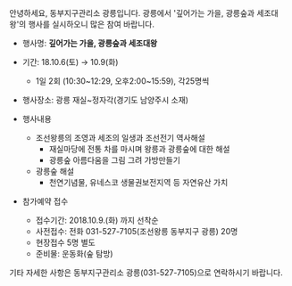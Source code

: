 안녕하세요, 동부지구관리소 광릉입니다. 광릉에서 '깊어가는 가을, 광릉숲과 세조대왕'의 행사를 실시하오니 많은 참여 바랍니다.

- 행사명: **깊어가는 가을, 광릉숲과 세조대왕**
- 기간: 18.10.6(토) → 10.9(화)
  - 1일 2회 (10:30~12:29, 오후2:00~15:59), 각25명씩
- 행사장소: 광릉 재실~정자각(경기도 남양주시 소재)
- 행사내용
  - 조선왕릉의 조영과 세조의 일생과 조선전기 역사해설
    - 재실마당에 전통 차를 마시며 왕릉과 광릉숲에 대한 해설
    - 광릉숲 아름다움을 그림 그려 가방만들기
  - 광릉숲 해설
    - 천연기념물, 유네스코 생물권보전지역 등 자연유산 가치

- 참가예약 접수
  - 접수기간: 2018.10.9.(화) 까지 선착순
  - 사전접수: 전화 031-527-7105(조선왕릉 동부지구 광릉) 20명
  - 현장접수 5명 별도
  - 준비물: 운동화(숲 탐방)

기타 자세한 사항은 동부지구관리소 광릉(031-527-7105)으로 연락하시기 바랍니다.